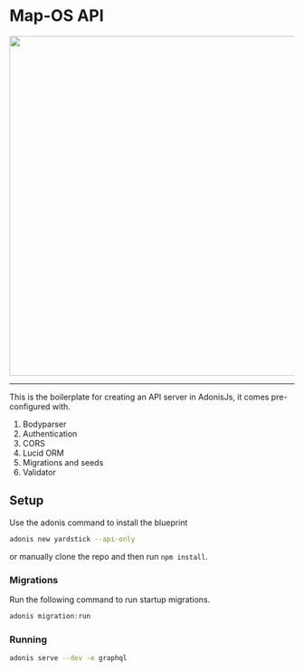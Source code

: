 # Map-OS API

<div align="center">
  <img src="https://github.com/map-os/mapos-api/blob/master/docs/lgkolqucok_45785045302.png?raw=true" width="600px">
</div>

---
This is the boilerplate for creating an API server in AdonisJs, it comes pre-configured with.

1. Bodyparser
2. Authentication
3. CORS
4. Lucid ORM
5. Migrations and seeds
6. Validator

## Setup

Use the adonis command to install the blueprint

```bash
adonis new yardstick --api-only
```

or manually clone the repo and then run `npm install`.


### Migrations

Run the following command to run startup migrations.

```js
adonis migration:run
```

### Running

```bash
adonis serve --dev -e graphql
```
